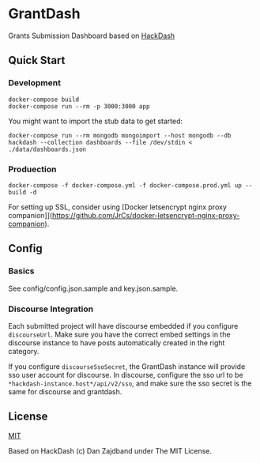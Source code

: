 GrantDash
=========

Grants Submission Dashboard based on [HackDash](http://hackdash.org)

## Quick Start

### Development

```
docker-compose build
docker-compose run --rm -p 3000:3000 app
```

You might want to import the stub data to get started:

```
docker-compose run --rm mongodb mongoimport --host mongodb --db hackdash --collection dashboards --file /dev/stdin < ./data/dashboards.json
```

### Produection

```
docker-compose -f docker-compose.yml -f docker-compose.prod.yml up --build -d
```

For setting up SSL, consider using [Docker letsencrypt nginx proxy companion]](https://github.com/JrCs/docker-letsencrypt-nginx-proxy-companion).

## Config

### Basics

See config/config.json.sample and key.json.sample.

### Discourse Integration

Each submitted project will have discourse embedded if you configure `discourseUrl`.  Make sure you have the correct embed settings in the discourse instance to have posts automatically created in the right category.

If you configure `discourseSsoSecret`, the GrantDash instance will provide sso user account for discourse.  In discourse, configure the sso url to be `*hackdash-instance.host*/api/v2/sso`, and make sure the sso secret is the same for discourse and grantdash.

## License

[MIT](https://g0v.mit-license.org)

Based on HackDash (c) Dan Zajdband under The MIT License.
